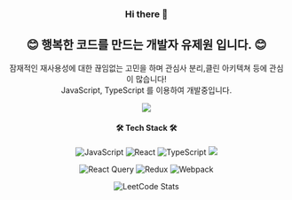 <div align=center>

### Hi there 👋

## 😊 행복한 코드를 만드는 개발자 유제원 입니다. 😊  
잠재적인 재사용성에 대한 끊임없는 고민을 하며 관심사 분리,클린 아키텍쳐 등에 관심이 많습니다!  
JavaScript, TypeScript 를 이용하여 개발중입니다.

<p align="center"> 
  <img src="https://github-readme-stats.vercel.app/api?username=LLSJYY&theme=vue&show_icons=true"/></a>
</p>

<h4 align="center"> 🛠 Tech Stack 🛠 </h4>

![JavaScript](https://img.shields.io/badge/javascript-%23323330.svg?style=for-the-badge&logo=javascript&logoColor=%23F7DF1E)
![React](https://img.shields.io/badge/react-%2320232a.svg?style=for-the-badge&logo=react&logoColor=%2361DAFB)
![TypeScript](https://img.shields.io/badge/typescript-%23007ACC.svg?style=for-the-badge&logo=typescript&logoColor=white)
<img src="https://img.shields.io/badge/storybook-%23FF4785.svg?&style=for-the-badge&logo=storybook&logoColor=white" />

![React Query](https://img.shields.io/badge/-React%20Query-FF4154?style=for-the-badge&logo=react%20query&logoColor=white)
![Redux](https://img.shields.io/badge/redux-%23593d88.svg?style=for-the-badge&logo=redux&logoColor=white)
![Webpack](https://img.shields.io/badge/webpack-%238DD6F9.svg?style=for-the-badge&logo=webpack&logoColor=black)

![LeetCode Stats](https://leetcard.jacoblin.cool/LLSJYY?theme=dark&font=Noto%20Sans%20Tifinagh)

</div>
